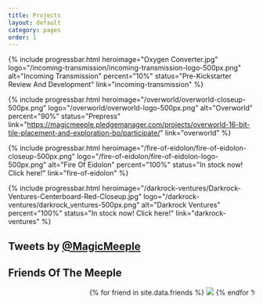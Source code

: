 ```yaml
---
title: Projects
layout: default
category: pages
order: 1
---
```

{% include progressbar.html heroimage="Oxygen Converter.jpg" logo="/incoming-transmission/incoming-transmission-logo-500px.png" alt="Incoming Transmission" percent="10%" status="Pre-Kickstarter Review And Development" link="incoming-transmission" %}

{% include progressbar.html heroimage="/overworld/overworld-closeup-500px.png" logo="/overworld/overworld-logo-500px.png" alt="Overworld" percent="90%" status="Prepress" link="https://magicmeeple.pledgemanager.com/projects/overworld-16-bit-tile-placement-and-exploration-bo/participate/" link="overworld" %}

{% include progressbar.html heroimage="/fire-of-eidolon/fire-of-eidolon-closeup-500px.png" logo="/fire-of-eidolon/fire-of-eidolon-logo-500px.png" alt="Fire Of Eidolon" percent="100%" status="In stock now! Click here!" link="fire-of-eidolon" %}

{% include progressbar.html heroimage="/darkrock-ventures/Darkrock-Ventures-Centerboard-Red-Closeup.jpg" logo="/darkrock-ventures/darkrock_ventures-500px.png" alt="Darkrock Ventures" percent="100%" status="In stock now! Click here!" link="darkrock-ventures" %}

<div class="subcontainer">
<div class="home-grid">
    <div class="tweet-stream home-grid-col">
        <h2>Tweets by <a href="https://twitter.com/MagicMeeple">@MagicMeeple</a></h2>
        <a class="twitter-timeline" href="https://twitter.com/MagicMeeple?ref_src=twsrc%5Etfw" data-chrome="transparent noheader nofooter" width="100%" data-tweet-limit="3"></a>
        <script async src="https://platform.twitter.com/widgets.js" charset="utf-8"></script>
    </div>
    <div class="friends-of-the-meeple home-grid-col">
        <h2>Friends Of The Meeple</h2>
        <marquee behavior="alternate">
            {% for friend in site.data.friends %}
            <a href="{{ friend.url }}" target="_blank"><img src="assets/images/FriendsOftheMeeple/{{ friend.filename }}" data-caption="{{ friend.name }}" ></a>
            {% endfor %}
        </marquee>
    </div>
</div>
</div>